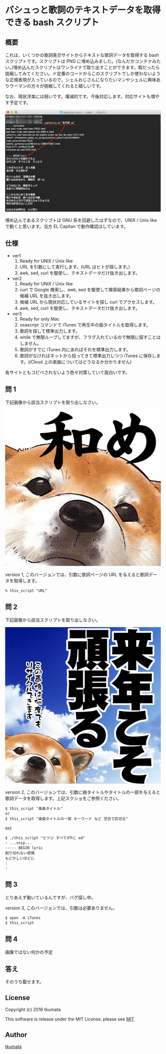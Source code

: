 # バシュっと歌詞のテキストデータを取得できる bash スクリプト

## 概要
これは、いくつかの歌詞表示サイトからテキストな歌詞データを取得する bash スクリプトです。スクリプトは PNG に埋め込みました。(なんだかコンテナみたい。)埋め込んだスクリプトはワンライナで取り出すことができます。暇だったら挑戦してみてください。ド定番のコードからこのスクリプトでしか使わないような正規表現が入っているので、シェルおじさんになりたいマンやシェルに興味ありウーマンの方々が挑戦してくれると嬉しいです。

なお、現状洋楽には弱いです。壊滅的です。今後対応します。対応サイトも増やす予定です。

!["ver 2 スクショ"](./ScreenShot.png)

埋め込んであるスクリプトは GNU 系を回避したはずなので、UNIX / Unix like で動くと思います。当方 EL Capitan で動作確認はしています。

## 仕様
- ver1
    1. Ready for UNIX / Unix like
    2. URL を引数にして実行します。(URL はヒトが探します。)
    3. awk, sed, curl を駆使し、テキストデータだけ抜き出します。
- ver2
    1. Ready for UNIX / Unix like
    2. curl で Google 検索し、awk, sed を駆使して検索結果から歌詞ページの候補 URL を抜き出します。
    3. 候補 URL から現状対応しているサイトを探し curl でアクセスします。
    4. awk, sed, curl を駆使し、テキストデータだけ抜き出します。
- ver3
    1. Ready for only Mac
    2. osascript コマンドで iTunes で再生中の曲タイトルを取得します。
    3. 歌詞を探して標準出力します。
    4. while で無限ループしてますが、フラグ入れているので無限に探すことはしません。
    5. 歌詞がすでに iTunes 内にあればそれを標準出力します。
    6. 歌詞がなければネットから拾ってきて標準出力しつつ iTunes に保存します。(iCloud 上の楽曲についてはどうなるか分かりません)

各サイトともコピペされないよう色々対策していて面白いです。

## 問 1
下記画像から該当スクリプトを取り出しなさい。

!["Q1"](./aaa.png)

version 1, このバージョンでは、引数に歌詞ページの URL を与えると歌詞データを取得します。
```
% this_script "URL"
```

## 問 2
下記画像から該当スクリプトを取り出しなさい。

!["Q2"](./bbb.png)

version 2, このバージョンでは、引数に曲タイトルやタイトルの一部を与えると歌詞データを取得します。上記スクショをご参照ください。
```
$ this_script "楽曲タイトル"
or
$ this_script "楽曲タイトルの一部 キーワード など 空白で区切る"
```
ex)
```
$ ./this_script "ヒツジ すべてがFに ed"
: ...snip...
----- BEGIN lyric
割り切れない感情
もどかしいほどに
:
:
```

## 問 3
とりあえず動いているんですが、バグ探し中。

version 3, このバージョンでは、引数は必要ありません。
```
$ open -A iTunes
$ this_script
```

## 問 4
画像ではない何かの予定

## 答え
そのうち載せます。

## License
Copyright (c) 2016 tkumata

This software is release under the MIT License, please see [MIT](http://opensource.org/licenses/mit-license.php)

## Author
[tkumata](https://github.com/tkumata)

